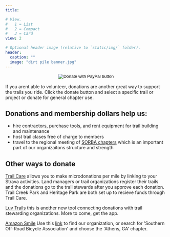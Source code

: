 ```yaml
---
title:

# View.
#   1 = List
#   2 = Compact
#   3 = Card
view: 2

# Optional header image (relative to `static/img/` folder).
header:
  caption: ""
  image: "dirt pile banner.jpg"
---
```


<form action="https://www.paypal.com/cgi-bin/webscr" method="post" target="_top">
<input type="hidden" name="cmd" value="_s-xclick" />
<input type="hidden" name="hosted_button_id" value="GVHBRBRBFJYM8" />
<input type="image" style="display:block; margin:0 auto" src="https://www.paypalobjects.com/en_US/i/btn/btn_donateCC_LG.gif" border="0" name="submit" title="PayPal - The safer, easier way to pay online!" alt="Donate with PayPal button" />
<img alt="" border="0" src="https://www.paypal.com/en_US/i/scr/pixel.gif" width="1" height="1" />
</form>

If you arent able to volunteer, donations are another great way to support the trails you ride. Click the donate button and select a specific trail or project or donate for general chapter use.

## Donations and membership dollars help us:

+ hire contractors, purchase tools, and rent equipment for trail building and maintenance
+ host trail clases free of charge to members
+ travel to the regional meeting of [SORBA chapters](https:/sorba.org/chapters) which is an important part of our organizaitons structure and strength

## Other ways to donate

[Trail Care](https://www.trail.care/) allows you to make microdonations per mile by linking to your Strava activities. Land managers or trail organizations register their trails and the donations go to the trail stewards after you approve each donation. Trail Creek Park and Heritage Park are both set up to recieve funds through Trail Care.

[Luv Trails](https://www.luvtrails.com/) this is another new tool connecting donations with trail stewarding organizations. More to come, get the app.

[Amazon Smile](https://smile.amazon.com) Use this [link](https://smile.amazon.com/ch/45-4076792) to find our organization, or search for 'Southern Off-Road Bicycle Association' and choose the 'Athens, GA' chapter.
